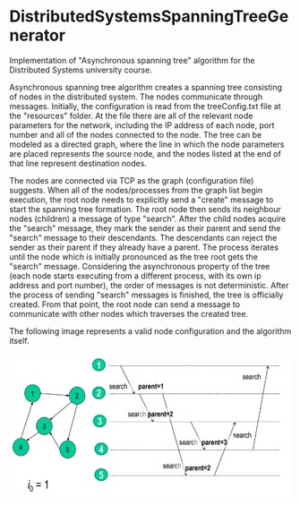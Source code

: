 # DistributedSystemsSpanningTreeGenerator
Implementation of "Asynchronous spanning tree" algorithm for the Distributed Systems university course.


Asynchronous spanning tree algorithm creates a spanning tree consisting of nodes in the distributed system.
The nodes communicate through messages. Initially, the configuration is read from the treeConfig.txt file at the 
"resources" folder. At the file there are all of the relevant node parameters for the network, including the IP address 
of each node, port number and all of the nodes connected to the node. The tree can be modeled as a directed graph,
where the line in which the node parameters are placed represents the source node, and the nodes listed at the end of 
that line represent destination nodes.

The nodes are connected via TCP as the graph (configuration file) suggests. 
When all of the nodes/processes from the graph list begin execution, the root node needs to explicitly send a "create" message to
start the spanning tree formation.
The root node then sends its neighbour nodes (children) a message of type "search".
After the child nodes acquire the "search" message, they mark the sender as their parent and send the "search" message to their 
descendants. 
The descendants can reject the sender as their parent if they already have a parent.
The process iterates until the node which is initially pronounced as the tree root gets the "search" message.
Considering the asynchronous property of the tree (each node starts executing from a different process, with its own ip address
and port number), the order of messages is not deterministic. 
After the process of sending "search" messages is finished, the tree is officially created.
From that point, the root node can send a message to communicate with other nodes which traverses the created tree.

The following image represents a valid node configuration and the algorithm itself. 

![alt text](https://github.com/vm0912/DistributedSystemsSpanningTreeGenerator/blob/master/graph.jpg?raw=true)
